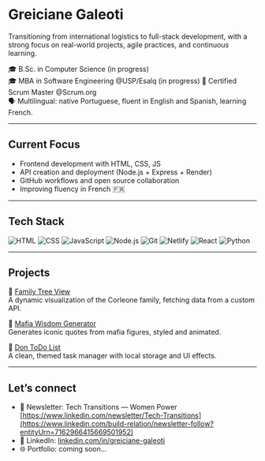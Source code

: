 # Greiciane Galeoti

Transitioning from international logistics to full-stack development, with a strong focus on real-world projects, agile practices, and continuous learning.

🎓 B.Sc. in Computer Science (in progress)  
🎓 MBA in Software Engineering @USP/Esalq (in progress)
📌 Certified Scrum Master @Scrum.org  
🗣️ Multilingual: native Portuguese, fluent in English and Spanish, learning French. 

---

## Current Focus

- Frontend development with HTML, CSS, JS  
- API creation and deployment (Node.js + Express + Render)  
- GitHub workflows and open source collaboration  
- Improving fluency in French 🇫🇷  

---

## Tech Stack

![HTML](https://img.shields.io/badge/HTML5-E34F26?style=flat-square&logo=html5&logoColor=white)
![CSS](https://img.shields.io/badge/CSS3-1572B6?style=flat-square&logo=css3&logoColor=white)
![JavaScript](https://img.shields.io/badge/JavaScript-F7DF1E?style=flat-square&logo=javascript&logoColor=black)
![Node.js](https://img.shields.io/badge/Node.js-339933?style=flat-square&logo=node.js&logoColor=white)
![Git](https://img.shields.io/badge/Git-F05032?style=flat-square&logo=git&logoColor=white)
![Netlify](https://img.shields.io/badge/Netlify-00C7B7?style=flat-square&logo=netlify&logoColor=white)
![React](https://img.shields.io/badge/React-%2320232a.svg?style=flat-square&logo=react&logoColor=%2361DAFB)
![Python](https://img.shields.io/badge/Python-3776AB?style=flat-square&logo=python&logoColor=fff)

---

## Projects

🔸 [Family Tree View](https://mafia-family-tree.netlify.app)  
A dynamic visualization of the Corleone family, fetching data from a custom API.

🔸 [Mafia Wisdom Generator](https://greicianegaleoti.github.io/mafia-wisdom-generator)  
Generates iconic quotes from mafia figures, styled and animated.

🔸 [Don ToDo List](https://greicianegaleoti.github.io/don-todolist)  
A clean, themed task manager with local storage and UI effects.

---

## Let’s connect
- 📩 Newsletter: Tech Transitions — Women Power  [https://www.linkedin.com/newsletter/Tech-Transitions](https://www.linkedin.com/build-relation/newsletter-follow?entityUrn=7162966415669501952)
- 💼 LinkedIn: [linkedin.com/in/greiciane-galeoti](https://www.linkedin.com/in/greiciane-galeoti/)
- 🌐 Portfolio: coming soon...
